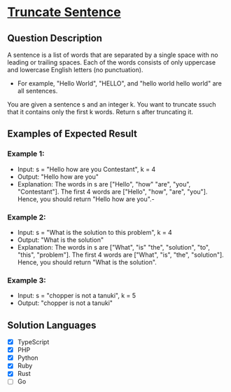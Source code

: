 # [Truncate Sentence](https://leetcode.com/problems/truncate-sentence/description/)

## Question Description

A sentence is a list of words that are separated by a single space with no leading or trailing spaces. Each of the words consists of only uppercase and lowercase English letters (no punctuation).

- For example, "Hello World", "HELLO", and "hello world hello world" are all sentences.

You are given a sentence s​​​​​​ and an integer k​​​​​​. You want to truncate s​​​​​​ such that it contains only the first k​​​​​​ words. Return s​​​​​​ after truncating it.

## Examples of Expected Result

### Example 1:

- Input: s = "Hello how are you Contestant", k = 4
- Output: "Hello how are you"
- Explanation:
  The words in s are ["Hello", "how" "are", "you", "Contestant"].
  The first 4 words are ["Hello", "how", "are", "you"].
  Hence, you should return "Hello how are you".-

### Example 2:

- Input: s = "What is the solution to this problem", k = 4
- Output: "What is the solution"
- Explanation:
  The words in s are ["What", "is" "the", "solution", "to", "this", "problem"].
  The first 4 words are ["What", "is", "the", "solution"].
  Hence, you should return "What is the solution".

### Example 3:

- Input: s = "chopper is not a tanuki", k = 5
- Output: "chopper is not a tanuki"

## Solution Languages

- [x] TypeScript
- [x] PHP
- [x] Python
- [x] Ruby
- [x] Rust
- [ ] Go
